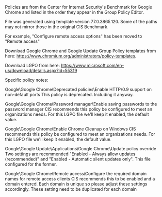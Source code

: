 Policies are from the Center for Internet Security's Benchmark for Google Chrome and listed in the order they appear in the Group Policy Editor.

File was generated using template version 77.0.3865.120.  Some of the paths may not mirror those in the original CIS Benchmark.

For example, "Configure remote access options" has been moved to "Remote access"

Download Google Chrome and Google Update Group Policy templates from here: https://www.chromium.org/administrators/policy-templates.

Download LGPO from here: https://www.microsoft.com/en-us/download/details.aspx?id=55319

Specific policy notes:

Google\Google Chrome\Deprecated policies\Enable HTTP/0.9 support on non-default ports
    This policy is deprecated.  Including it anyway.

Google\Google Chrome\Password manager\Enable saving passwords to the password manager
    CIS recommends this policy be configured to meet an organizations needs.  For this LGPO file we'll keep it enabled, the default value.

Google\Google Chrome\Enable Chrome Cleanup on Windows
    CIS recommends this policy be configured to meet an organizations needs.  For this LGPO file we'll keep it enabled, the default value.

Google\Google Update\Applications\Google Chrome\Update policy override
    Two settings are recommended "Enabled - Always allow updates (recommended)" and "Enabled - Automatic silent updates only".  This file configured for the former.

Google\Google Chrome\Remote access\Configure the required domain names for remote access clients
    CIS recommends this to be enabled and a domain entered.  Each domain is unique so please adjust these settings accordingly.
    These setting need to be duplicated for each domain